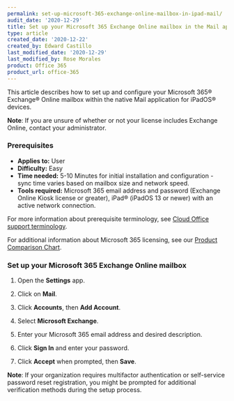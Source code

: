 ```yaml
---
permalink: set-up-microsoft-365-exchange-online-mailbox-in-ipad-mail/
audit_date: '2020-12-29'
title: Set up your Microsoft 365 Exchange Online mailbox in the Mail app for iPad
type: article
created_date: '2020-12-22'
created_by: Edward Castillo
last_modified_date: '2020-12-29'
last_modified_by: Rose Morales
product: Office 365
product_url: office-365
---
```


This article describes how to set up and configure your Microsoft 365&reg;
Exchange&reg; Online mailbox within the native Mail application for iPadOS&reg;
devices.

**Note**: If you are unsure of whether or not your license includes Exchange
Online, contact your administrator.

### Prerequisites

- **Applies to:** User
- **Difficulty:** Easy
- **Time needed:** 5-10 Minutes for initial installation and configuration -
  sync time varies based on mailbox size and network speed.
- **Tools required:** Microsoft 365 email address and password (Exchange Online
  Kiosk license or greater), iPad&reg; (iPadOS 13 or newer) with an active
  network connection.

For more information about prerequisite terminology, see [Cloud Office support terminology](/how-to/cloud-office-support-terminology).

For additional information about Microsoft 365 licensing, see our [Product Comparison Chart](https://www.rackspace.com/sites/default/files/2020-06/Rackspace-Data-Sheet-Microsoft-365-Plans-and-Pricing-Sheet-CLO-TSK-1487.pdf).

### Set up your Microsoft 365 Exchange Online mailbox

1. Open the **Settings** app.

2. Click on **Mail**.

3. Click **Accounts**, then **Add Account**.

4. Select **Microsoft Exchange**.

5. Enter your Microsoft 365 email address and desired description.

6. Click **Sign In** and enter your password.

7. Click **Accept** when prompted, then **Save**.

**Note**: If your organization requires multifactor authentication or
self-service password reset registration, you might be prompted for additional
verification methods during the setup process.

